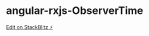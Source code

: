 # angular-rxjs-ObserverTime

[Edit on StackBlitz ⚡️](https://stackblitz.com/edit/angular-ivy-wayd15)